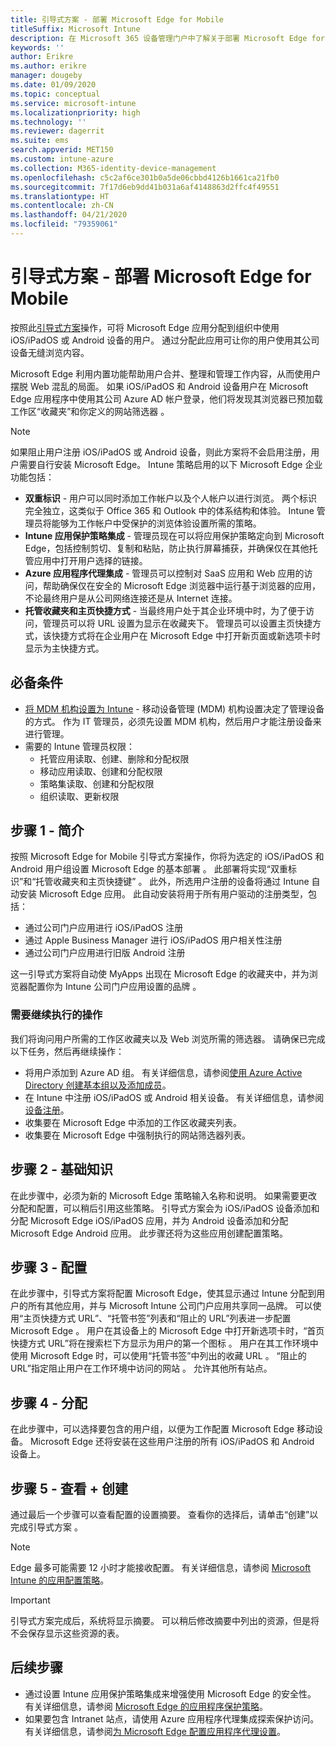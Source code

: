 ```yaml
---
title: 引导式方案 - 部署 Microsoft Edge for Mobile
titleSuffix: Microsoft Intune
description: 在 Microsoft 365 设备管理门户中了解关于部署 Microsoft Edge for Mobile 的引导式方案。
keywords: ''
author: Erikre
ms.author: erikre
manager: dougeby
ms.date: 01/09/2020
ms.topic: conceptual
ms.service: microsoft-intune
ms.localizationpriority: high
ms.technology: ''
ms.reviewer: dagerrit
ms.suite: ems
search.appverid: MET150
ms.custom: intune-azure
ms.collection: M365-identity-device-management
ms.openlocfilehash: c5c2af6ce301b0a5de06cbbd4126b1661ca21fb0
ms.sourcegitcommit: 7f17d6eb9dd41b031a6af4148863d2ffc4f49551
ms.translationtype: HT
ms.contentlocale: zh-CN
ms.lasthandoff: 04/21/2020
ms.locfileid: "79359061"
---
```

# <a name="guided-scenario---deploy-microsoft-edge-for-mobile"></a>引导式方案 - 部署 Microsoft Edge for Mobile

按照此[引导式方案](guided-scenarios-overview.md)操作，可将 Microsoft Edge 应用分配到组织中使用 iOS/iPadOS 或 Android 设备的用户。 通过分配此应用可让你的用户使用其公司设备无缝浏览内容。

Microsoft Edge 利用内置功能帮助用户合并、整理和管理工作内容，从而使用户摆脱 Web 混乱的局面。 如果 iOS/iPadOS 和 Android 设备用户在 Microsoft Edge 应用程序中使用其公司 Azure AD 帐户登录，他们将发现其浏览器已预加载工作区“收藏夹”和你定义的网站筛选器  。

> [!NOTE]
> 如果阻止用户注册 iOS/iPadOS 或 Android 设备，则此方案将不会启用注册，用户需要自行安装 Microsoft Edge。
Intune 策略启用的以下 Microsoft Edge 企业功能包括：

- **双重标识** - 用户可以同时添加工作帐户以及个人帐户以进行浏览。 两个标识完全独立，这类似于 Office 365 和 Outlook 中的体系结构和体验。 Intune 管理员将能够为工作帐户中受保护的浏览体验设置所需的策略。
- **Intune 应用保护策略集成** - 管理员现在可以将应用保护策略定向到 Microsoft Edge，包括控制剪切、复制和粘贴，防止执行屏幕捕获，并确保仅在其他托管应用中打开用户选择的链接。
- **Azure 应用程序代理集成** - 管理员可以控制对 SaaS 应用和 Web 应用的访问，帮助确保仅在安全的 Microsoft Edge 浏览器中运行基于浏览器的应用，不论最终用户是从公司网络连接还是从 Internet 连接。
- **托管收藏夹和主页快捷方式** - 当最终用户处于其企业环境中时，为了便于访问，管理员可以将 URL 设置为显示在收藏夹下。 管理员可以设置主页快捷方式，该快捷方式将在企业用户在 Microsoft Edge 中打开新页面或新选项卡时显示为主快捷方式。

## <a name="prerequisites"></a>必备条件

- [将 MDM 机构设置为 Intune](mdm-authority-set.md#set-mdm-authority-to-intune) - 移动设备管理 (MDM) 机构设置决定了管理设备的方式。 作为 IT 管理员，必须先设置 MDM 机构，然后用户才能注册设备来进行管理。
- 需要的 Intune 管理员权限：
  - 托管应用读取、创建、删除和分配权限
  - 移动应用读取、创建和分配权限
  - 策略集读取、创建和分配权限
  - 组织读取、更新权限

## <a name="step-1---introduction"></a>步骤 1 - 简介

按照 Microsoft Edge for Mobile 引导式方案操作，你将为选定的 iOS/iPadOS 和 Android 用户组设置 Microsoft Edge 的基本部署  。 此部署将实现“双重标识”和“托管收藏夹和主页快捷键”   。 此外，所选用户注册的设备将通过 Intune 自动安装 Microsoft Edge 应用。 此自动安装将用于所有用户驱动的注册类型，包括：

- 通过公司门户应用进行 iOS/iPadOS 注册
- 通过 Apple Business Manager 进行 iOS/iPadOS 用户相关性注册
- 通过公司门户应用进行旧版 Android 注册

这一引导式方案将自动使 MyApps 出现在 Microsoft Edge 的收藏夹中，并为浏览器配置你为 Intune 公司门户应用设置的品牌  。

### <a name="what-you-will-need-to-continue"></a>需要继续执行的操作

我们将询问用户所需的工作区收藏夹以及 Web 浏览所需的筛选器。 请确保已完成以下任务，然后再继续操作：

- 将用户添加到 Azure AD 组。 有关详细信息，请参阅[使用 Azure Active Directory 创建基本组以及添加成员](https://go.microsoft.com/fwlink/?linkid=2102458)。
- 在 Intune 中注册 iOS/iPadOS 或 Android 相关设备。 有关详细信息，请参阅[设备注册](https://go.microsoft.com/fwlink/?linkid=2102547)。
- 收集要在 Microsoft Edge 中添加的工作区收藏夹列表。
- 收集要在 Microsoft Edge 中强制执行的网站筛选器列表。

## <a name="step-2---basics"></a>步骤 2 - 基础知识

在此步骤中，必须为新的 Microsoft Edge 策略输入名称和说明。 如果需要更改分配和配置，可以稍后引用这些策略。 引导式方案会为 iOS/iPadOS 设备添加和分配 Microsoft Edge iOS/iPadOS 应用，并为 Android 设备添加和分配 Microsoft Edge Android 应用。 此步骤还将为这些应用创建配置策略。

## <a name="step-3---configuration"></a>步骤 3 - 配置

在此步骤中，引导式方案将配置 Microsoft Edge，使其显示通过 Intune 分配到用户的所有其他应用，并与 Microsoft Intune 公司门户应用共享同一品牌。 可以使用“主页快捷方式 URL”、“托管书签”列表和“阻止的 URL”列表进一步配置 Microsoft Edge    。 用户在其设备上的 Microsoft Edge 中打开新选项卡时，“首页快捷方式 URL”将在搜索栏下方显示为用户的第一个图标  。 用户在其工作环境中使用 Microsoft Edge 时，可以使用“托管书签”中列出的收藏 URL  。 “阻止的 URL”指定阻止用户在工作环境中访问的网站  。 允许其他所有站点。

## <a name="step-4---assignments"></a>步骤 4 - 分配

在此步骤中，可以选择要包含的用户组，以便为工作配置 Microsoft Edge 移动设备。 Microsoft Edge 还将安装在这些用户注册的所有 iOS/iPadOS 和 Android 设备上。

## <a name="step-5---review--create"></a>步骤 5 - 查看 + 创建

通过最后一个步骤可以查看配置的设置摘要。 查看你的选择后，请单击“创建”以完成引导式方案  。 

> [!NOTE]
> Edge 最多可能需要 12 小时才能接收配置。 有关详细信息，请参阅 [Microsoft Intune 的应用配置策略](../apps/app-configuration-policies-overview.md)。

> [!IMPORTANT]
> 引导式方案完成后，系统将显示摘要。 可以稍后修改摘要中列出的资源，但是将不会保存显示这些资源的表。

## <a name="next-steps"></a>后续步骤

- 通过设置 Intune 应用保护策略集成来增强使用 Microsoft Edge 的安全性。 有关详细信息，请参阅 [Microsoft Edge 的应用程序保护策略](../apps/manage-microsoft-edge.md#application-protection-policies-for-microsoft-edge)。
- 如果要包含 Intranet 站点，请使用 Azure 应用程序代理集成探索保护访问。 有关详细信息，请参阅[为 Microsoft Edge 配置应用程序代理设置](../apps/manage-microsoft-edge.md#configure-application-proxy-settings-for-microsoft-edge)。

